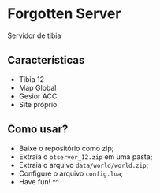 # Forgotten Server
Servidor de tibia 

## Características
- Tibia 12
- Map Global
- Gesior ACC
- Site próprio

## Como usar?
- Baixe o repositório como zip;
- Extraia o ```otserver_12.zip``` em uma pasta;
- Extraia o arquivo ```data/world/world.zip```;
- Configure o arquivo ```config.lua```;
- Have fun! ^^
